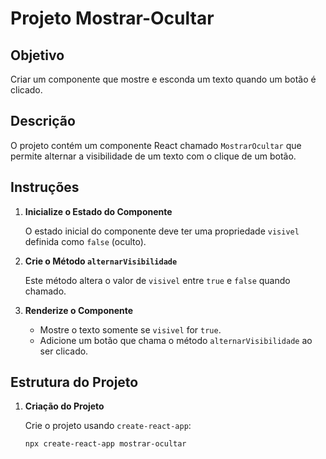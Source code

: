 # Projeto Mostrar-Ocultar

## Objetivo

Criar um componente que mostre e esconda um texto quando um botão é clicado.

## Descrição

O projeto contém um componente React chamado `MostrarOcultar` que permite alternar a visibilidade de um texto com o clique de um botão.

## Instruções

1. **Inicialize o Estado do Componente**

   O estado inicial do componente deve ter uma propriedade `visivel` definida como `false` (oculto).

2. **Crie o Método `alternarVisibilidade`**

   Este método altera o valor de `visivel` entre `true` e `false` quando chamado.

3. **Renderize o Componente**

   - Mostre o texto somente se `visivel` for `true`.
   - Adicione um botão que chama o método `alternarVisibilidade` ao ser clicado.

## Estrutura do Projeto

1. **Criação do Projeto**

   Crie o projeto usando `create-react-app`:

   ```bash
   npx create-react-app mostrar-ocultar
